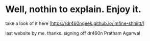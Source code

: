 # Well, nothin to explain. Enjoy it.

take a look of it here [https://dr460ngeek.github.io/imfine-shhiitt/] 

last website by me. thanks. 
signing off 
dr460n
Pratham Agarwal
